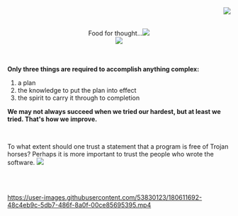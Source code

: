 <img align="right" src="https://i.imgur.com/lryIlZT.png"/>
<br>
<p align="center">
  <br>
  Food for thought...<img src="https://user-images.githubusercontent.com/53830123/183767154-b706f8b9-3369-4f90-987c-7a2acc5549e7.gif"/>
  <br>
  <img src="https://user-images.githubusercontent.com/53830123/181355857-c02058ea-5c57-4c0a-99f2-bc44ffe9f8f0.gif"/>
  <br>
</p>
<br><br>
<b>Only three things are required to accomplish anything complex:</b>
<ol>
  <li> a plan</li>
  <li> the knowledge to put the plan into effect</li>
  <li> the spirit to carry it through to completion<br></li>
</ol>
<p><b>We may not always succeed when we tried our hardest, but at least we tried. That's how we improve.</b></p>
<br>
<p>To what extent should one trust a statement that a program is free of Trojan horses? Perhaps it is more important to trust the people who wrote the software. <img src="https://user-images.githubusercontent.com/53830123/183766732-bf6bac37-0bba-4019-892e-eb0460664d64.gif"/></p>
<br><br>

https://user-images.githubusercontent.com/53830123/180611692-48c4eb9c-5db7-486f-8a0f-00ce85695395.mp4 
